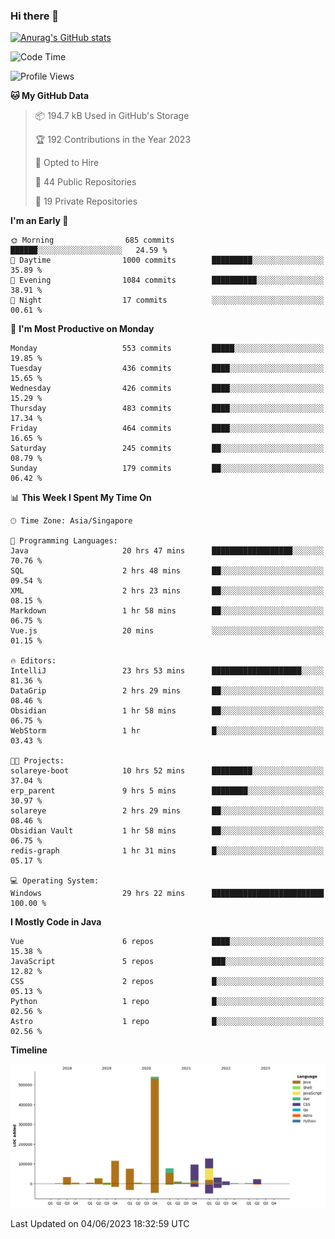 ### Hi there 👋

[![Anurag's GitHub stats](https://github-readme-stats.vercel.app/api?username=xiumu2017&show_icons=true&theme=radical)](https://github.com/anuraghazra/github-readme-stats)

<!--
**xiumu2017/xiumu2017** is a ✨ _special_ ✨ repository because its `README.md` (this file) appears on your GitHub profile.

Here are some ideas to get you started:

- 🔭 I’m currently working on ...
- 🌱 I’m currently learning ...
- 👯 I’m looking to collaborate on ...
- 🤔 I’m looking for help with ...
- 💬 Ask me about ...
- 📫 How to reach me: ...
- 😄 Pronouns: ...
- ⚡ Fun fact: ...
-->

<!--START_SECTION:waka-->
![Code Time](http://img.shields.io/badge/Code%20Time-1%2C451%20hrs-blue)

![Profile Views](http://img.shields.io/badge/Profile%20Views-0-blue)

**🐱 My GitHub Data** 

> 📦 194.7 kB Used in GitHub's Storage 
 > 
> 🏆 192 Contributions in the Year 2023
 > 
> 💼 Opted to Hire
 > 
> 📜 44 Public Repositories 
 > 
> 🔑 19 Private Repositories 
 > 
**I'm an Early 🐤** 

```text
🌞 Morning                685 commits         ██████░░░░░░░░░░░░░░░░░░░   24.59 % 
🌆 Daytime                1000 commits        █████████░░░░░░░░░░░░░░░░   35.89 % 
🌃 Evening                1084 commits        ██████████░░░░░░░░░░░░░░░   38.91 % 
🌙 Night                  17 commits          ░░░░░░░░░░░░░░░░░░░░░░░░░   00.61 % 
```
📅 **I'm Most Productive on Monday** 

```text
Monday                   553 commits         █████░░░░░░░░░░░░░░░░░░░░   19.85 % 
Tuesday                  436 commits         ████░░░░░░░░░░░░░░░░░░░░░   15.65 % 
Wednesday                426 commits         ████░░░░░░░░░░░░░░░░░░░░░   15.29 % 
Thursday                 483 commits         ████░░░░░░░░░░░░░░░░░░░░░   17.34 % 
Friday                   464 commits         ████░░░░░░░░░░░░░░░░░░░░░   16.65 % 
Saturday                 245 commits         ██░░░░░░░░░░░░░░░░░░░░░░░   08.79 % 
Sunday                   179 commits         ██░░░░░░░░░░░░░░░░░░░░░░░   06.42 % 
```


📊 **This Week I Spent My Time On** 

```text
🕑︎ Time Zone: Asia/Singapore

💬 Programming Languages: 
Java                     20 hrs 47 mins      ██████████████████░░░░░░░   70.76 % 
SQL                      2 hrs 48 mins       ██░░░░░░░░░░░░░░░░░░░░░░░   09.54 % 
XML                      2 hrs 23 mins       ██░░░░░░░░░░░░░░░░░░░░░░░   08.15 % 
Markdown                 1 hr 58 mins        ██░░░░░░░░░░░░░░░░░░░░░░░   06.75 % 
Vue.js                   20 mins             ░░░░░░░░░░░░░░░░░░░░░░░░░   01.15 % 

🔥 Editors: 
IntelliJ                 23 hrs 53 mins      ████████████████████░░░░░   81.36 % 
DataGrip                 2 hrs 29 mins       ██░░░░░░░░░░░░░░░░░░░░░░░   08.46 % 
Obsidian                 1 hr 58 mins        ██░░░░░░░░░░░░░░░░░░░░░░░   06.75 % 
WebStorm                 1 hr                █░░░░░░░░░░░░░░░░░░░░░░░░   03.43 % 

🐱‍💻 Projects: 
solareye-boot            10 hrs 52 mins      █████████░░░░░░░░░░░░░░░░   37.04 % 
erp_parent               9 hrs 5 mins        ████████░░░░░░░░░░░░░░░░░   30.97 % 
solareye                 2 hrs 29 mins       ██░░░░░░░░░░░░░░░░░░░░░░░   08.46 % 
Obsidian Vault           1 hr 58 mins        ██░░░░░░░░░░░░░░░░░░░░░░░   06.75 % 
redis-graph              1 hr 31 mins        █░░░░░░░░░░░░░░░░░░░░░░░░   05.17 % 

💻 Operating System: 
Windows                  29 hrs 22 mins      █████████████████████████   100.00 % 
```

**I Mostly Code in Java** 

```text
Vue                      6 repos             ████░░░░░░░░░░░░░░░░░░░░░   15.38 % 
JavaScript               5 repos             ███░░░░░░░░░░░░░░░░░░░░░░   12.82 % 
CSS                      2 repos             █░░░░░░░░░░░░░░░░░░░░░░░░   05.13 % 
Python                   1 repo              █░░░░░░░░░░░░░░░░░░░░░░░░   02.56 % 
Astro                    1 repo              █░░░░░░░░░░░░░░░░░░░░░░░░   02.56 % 
```



**Timeline**

![Lines of Code chart](https://raw.githubusercontent.com/xiumu2017/xiumu2017/main/assets/bar_graph.png)


 Last Updated on 04/06/2023 18:32:59 UTC
<!--END_SECTION:waka-->
